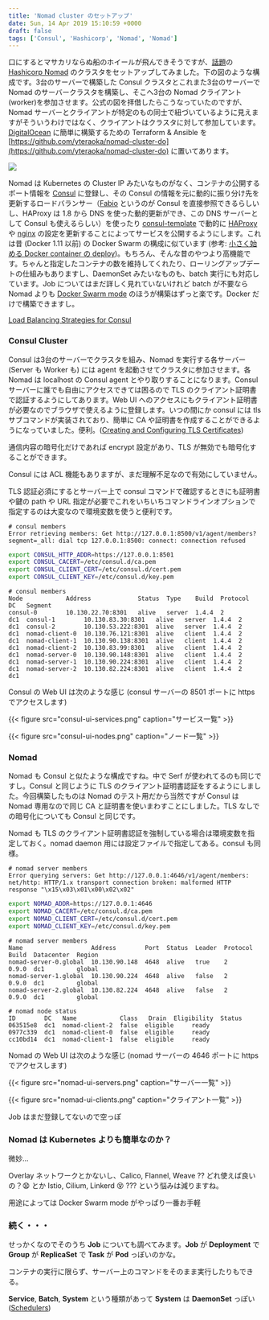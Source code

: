 ```yaml
---
title: 'Nomad cluster のセットアップ'
date: Sun, 14 Apr 2019 15:10:59 +0000
draft: false
tags: ['Consul', 'Hashicorp', 'Nomad', 'Nomad']
---
```


口にするとマサカリならぬ船のホイールが飛んできそうですが、[話題](https://matthias-endler.de/2019/maybe-you-dont-need-kubernetes/)の [Hashicorp Nomad](https://www.nomadproject.io/) のクラスタをセットアップしてみました。下の図のような構成です。3台のサーバーで構築した Consul クラスタとこれまた3台のサーバーで Nomad のサーバークラスタを構築し、そこへ3台の Nomad クライアント(worker)を参加させます。公式の図を拝借したらこうなっていたのですが、Nomad サーバーとクライアントが特定のもの同士で紐づいているように見えますがそういうわけではなく、クライアントはクラスタに対して参加しています。[DigitalOcean](https://m.do.co/c/97e74a2e7336) に簡単に構築するための Terraform & Ansible を [https://github.com/yteraoka/nomad-cluster-do](https://github.com/yteraoka/nomad-cluster-do) に置いてあります。

[![](http://158.101.138.193/wp-content/uploads/2019/04/nomad-reference-diagram.png)](http://158.101.138.193/wp-content/uploads/2019/04/nomad-reference-diagram.png)

Nomad は Kubernetes の Cluster IP みたいなものがなく、コンテナの公開するポート情報を [Consul](https://www.consul.io/) に登録し、その Consul の情報を元に動的に振り分け先を更新するロードバランサー（[Fabio](https://github.com/fabiolb/fabio) というのが Consul を直接参照できるらしいし、HAProxy は 1.8 から DNS を使った動的更新ができ、この DNS サーバーとして Consul も使えるらしい）を使ったり [consul-template](https://github.com/hashicorp/consul-template) で動的に [HAProxy](http://www.haproxy.org/) や [nginx](http://nginx.org/) の設定を更新することによってサービスを公開するようにします。これは昔 (Docker 1.11 以前) の Docker Swarm の構成に似ています (参考: [小さく始める Docker container の deploy](https://www.slideshare.net/yteraoka1/docker-container-deploy))。もちろん、そんな昔のやつより高機能です。ちゃんと指定したコンテナの数を維持してくれたり、ローリングアップデートの仕組みもありますし、DaemonSet みたいなものも、batch 実行にも対応しています。Job についてはまだ詳しく見れていないけれど batch が不要なら Nomad よりも [Docker Swarm mode](https://docs.docker.com/engine/swarm/swarm-mode/) のほうが構築はずっと楽です。Docker だけで構築できますし。

[Load Balancing Strategies for Consul](https://www.hashicorp.com/blog/load-balancing-strategies-for-consul)

### Consul Cluster

Consul は3台のサーバーでクラスタを組み、Nomad を実行する各サーバー (Server も Worker も) には agent を起動させてクラスタに参加させます。各 Nomad は localhost の Consul agent とやり取りすることになります。Consul サーバーに誰でも自由にアクセスできては困るので TLS のクライアント証明書で認証するようにしてあります。Web UI へのアクセスにもクライアント証明書が必要なのでブラウザで使えるように登録します。いつの間にか consul には tls サブコマンドが実装されており、簡単に CA や証明書を作成することができるようになっていました。便利。([Creating and Configuring TLS Certificates](https://learn.hashicorp.com/consul/advanced/day-1-operations/certificates))

通信内容の暗号化だけであれば encrypt 設定があり、TLS が無効でも暗号化することができます。

Consul には ACL 機能もありますが、まだ理解不足なので有効にしていません。

TLS 認証必須にするとサーバー上で consul コマンドで確認するときにも証明書や鍵の path や URL 指定が必要でこれをいちいちコマンドラインオプションで指定するのは大変なので環境変数を使うと便利です。

```
# consul members
Error retrieving members: Get http://127.0.0.1:8500/v1/agent/members?segment=_all: dial tcp 127.0.0.1:8500: connect: connection refused
```

```bash
export CONSUL_HTTP_ADDR=https://127.0.0.1:8501
export CONSUL_CACERT=/etc/consul.d/ca.pem
export CONSUL_CLIENT_CERT=/etc/consul.d/cert.pem
export CONSUL_CLIENT_KEY=/etc/consul.d/key.pem
```

```
# consul members
Node            Address             Status  Type    Build  Protocol  DC   Segment
consul-0        10.130.22.70:8301   alive   server  1.4.4  2         dc1  consul-1        10.130.83.30:8301   alive   server  1.4.4  2         dc1  consul-2        10.130.53.222:8301  alive   server  1.4.4  2         dc1  nomad-client-0  10.130.76.121:8301  alive   client  1.4.4  2         dc1  nomad-client-1  10.130.90.138:8301  alive   client  1.4.4  2         dc1  nomad-client-2  10.130.83.99:8301   alive   client  1.4.4  2         dc1  nomad-server-0  10.130.90.148:8301  alive   client  1.4.4  2         dc1  nomad-server-1  10.130.90.224:8301  alive   client  1.4.4  2         dc1  nomad-server-2  10.130.82.224:8301  alive   client  1.4.4  2         dc1 
```

Consul の Web UI は次のような感じ (consul サーバーの 8501 ポートに https でアクセスします)

{{< figure src="consul-ui-services.png" caption="サービス一覧" >}}

{{< figure src="consul-ui-nodes.png" caption="ノード一覧" >}}

### Nomad

Nomad も Consul と似たような構成ですね。中で Serf が使われてるのも同じですし。Consul と同じように TLS のクライアント証明書認証をするようにしました。今回構築したものは Nomad のテスト用だから当然ですが Consul は Nomad 専用なので同じ CA と証明書を使いまわすことにしました。TLS なしでの暗号化についても Consul と同じです。

Nomad も TLS のクライアント証明書認証を強制している場合は環境変数を指定しておく。nomad daemon 用には設定ファイルで指定してある。consul も同様。

```
# nomad server members
Error querying servers: Get http://127.0.0.1:4646/v1/agent/members: net/http: HTTP/1.x transport connection broken: malformed HTTP response "\x15\x03\x01\x00\x02\x02"
```

```bash
export NOMAD_ADDR=https://127.0.0.1:4646
export NOMAD_CACERT=/etc/consul.d/ca.pem
export NOMAD_CLIENT_CERT=/etc/consul.d/cert.pem
export NOMAD_CLIENT_KEY=/etc/consul.d/key.pem
```

```
# nomad server members
Name                   Address        Port  Status  Leader  Protocol  Build  Datacenter  Region
nomad-server-0.global  10.130.90.148  4648  alive   true    2         0.9.0  dc1         global
nomad-server-1.global  10.130.90.224  4648  alive   false   2         0.9.0  dc1         global
nomad-server-2.global  10.130.82.224  4648  alive   false   2         0.9.0  dc1         global

# nomad node status
ID        DC   Name            Class   Drain  Eligibility  Status
063515e8  dc1  nomad-client-2  false  eligible     ready
0977c339  dc1  nomad-client-0  false  eligible     ready
cc10bd14  dc1  nomad-client-1  false  eligible     ready 
```

Nomad の Web UI は次のような感じ (nomad サーバーの 4646 ポートに https でアクセスします)

{{< figure src="nomad-ui-servers.png" caption="サーバー一覧" >}}

{{< figure src="nomad-ui-clients.png" caption="クライアント一覧" >}}

Job はまだ登録してないので空っぽ

### Nomad は Kubernetes よりも簡単なのか？

微妙...

Overlay ネットワークとかないし、Calico, Flannel, Weave ?? どれ使えば良いの？😧 とか Istio, Cilium, Linkerd 😵 ??? という悩みは減りますね。

用途によっては Docker Swarm mode がやっぱり一番お手軽

### 続く・・・

せっかくなのでそのうち **Job** についても調べてみます。**Job** が **Deployment** で **Group** が **ReplicaSet** で **Task** が **Pod** っぽいのかな。

コンテナの実行に限らず、サーバー上のコマンドをそのまま実行したりもできる。

**Service**, **Batch**, **System** という種類があって **System** は **DaemonSet** っぽい ([Schedulers](https://www.nomadproject.io/docs/schedulers.html))
